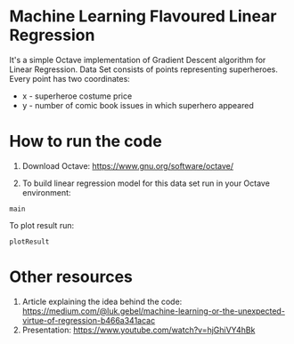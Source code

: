 # Machine Learning Flavoured Linear Regression

It's a simple Octave implementation of Gradient Descent algorithm for Linear Regression.
Data Set consists of points representing superheroes.
Every point has two coordinates:
* x - superheroe costume price  
* y - number of comic book issues in which superhero appeared

# How to run the code
1. Download Octave: https://www.gnu.org/software/octave/

2. To build linear regression model for this data set run in your Octave environment:
```
main
```
To plot result run:
```
plotResult
```

# Other resources
1. Article explaining the idea behind the code: https://medium.com/@luk.gebel/machine-learning-or-the-unexpected-virtue-of-regression-b466a341acac
2. Presentation: https://www.youtube.com/watch?v=hjGhiVY4hBk
